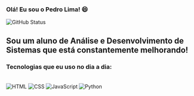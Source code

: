 ### Olá! Eu sou o Pedro Lima! 😄

![GitHub Status](https://github-readme-stats.vercel.app/api?username=PedroHJLima&show_icons=true&theme=highcontrast)

## Sou um aluno de Análise e Desenvolvimento de Sistemas que está constantemente melhorando!

### Tecnologias que eu uso no dia a dia:

<div styler="display:inline_block"><br/>
    <img align="center" alt="HTML" src="https://img.shields.io/badge/HTML5-E34F26?style=for-the-badge&logo=html5&logoColor=white" />
    <img align="center" alt="CSS" src="https://img.shields.io/badge/CSS3-1572B6?style=for-the-badge&logo=css3&logoColor=white" />
    <img align="center" alt="JavaScript" src="https://img.shields.io/badge/JavaScript-323330?style=for-the-badge&logo=javascript&logoColor=F7DF1E" />
    <img align="center" alt="Python" src="https://img.shields.io/badge/Python-14354C?style=for-the-badge&logo=python&logoColor=white" />
</div>
